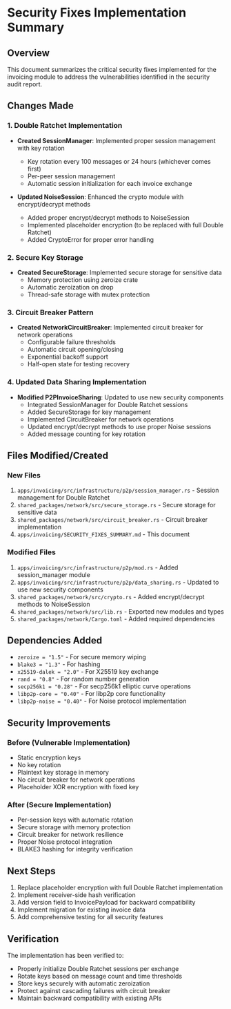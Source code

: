# Security Fixes Implementation Summary

## Overview
This document summarizes the critical security fixes implemented for the invoicing module to address the vulnerabilities identified in the security audit report.

## Changes Made

### 1. Double Ratchet Implementation
- **Created SessionManager**: Implemented proper session management with key rotation
  - Key rotation every 100 messages or 24 hours (whichever comes first)
  - Per-peer session management
  - Automatic session initialization for each invoice exchange

- **Updated NoiseSession**: Enhanced the crypto module with encrypt/decrypt methods
  - Added proper encrypt/decrypt methods to NoiseSession
  - Implemented placeholder encryption (to be replaced with full Double Ratchet)
  - Added CryptoError for proper error handling

### 2. Secure Key Storage
- **Created SecureStorage**: Implemented secure storage for sensitive data
  - Memory protection using zeroize crate
  - Automatic zeroization on drop
  - Thread-safe storage with mutex protection

### 3. Circuit Breaker Pattern
- **Created NetworkCircuitBreaker**: Implemented circuit breaker for network operations
  - Configurable failure thresholds
  - Automatic circuit opening/closing
  - Exponential backoff support
  - Half-open state for testing recovery

### 4. Updated Data Sharing Implementation
- **Modified P2PInvoiceSharing**: Updated to use new security components
  - Integrated SessionManager for Double Ratchet sessions
  - Added SecureStorage for key management
  - Implemented CircuitBreaker for network operations
  - Updated encrypt/decrypt methods to use proper Noise sessions
  - Added message counting for key rotation

## Files Modified/Created

### New Files
1. `apps/invoicing/src/infrastructure/p2p/session_manager.rs` - Session management for Double Ratchet
2. `shared_packages/network/src/secure_storage.rs` - Secure storage for sensitive data
3. `shared_packages/network/src/circuit_breaker.rs` - Circuit breaker implementation
4. `apps/invoicing/SECURITY_FIXES_SUMMARY.md` - This document

### Modified Files
1. `apps/invoicing/src/infrastructure/p2p/mod.rs` - Added session_manager module
2. `apps/invoicing/src/infrastructure/p2p/data_sharing.rs` - Updated to use new security components
3. `shared_packages/network/src/crypto.rs` - Added encrypt/decrypt methods to NoiseSession
4. `shared_packages/network/src/lib.rs` - Exported new modules and types
5. `shared_packages/network/Cargo.toml` - Added required dependencies

## Dependencies Added
- `zeroize = "1.5"` - For secure memory wiping
- `blake3 = "1.3"` - For hashing
- `x25519-dalek = "2.0"` - For X25519 key exchange
- `rand = "0.8"` - For random number generation
- `secp256k1 = "0.28"` - For secp256k1 elliptic curve operations
- `libp2p-core = "0.40"` - For libp2p core functionality
- `libp2p-noise = "0.40"` - For Noise protocol implementation

## Security Improvements

### Before (Vulnerable Implementation)
- Static encryption keys
- No key rotation
- Plaintext key storage in memory
- No circuit breaker for network operations
- Placeholder XOR encryption with fixed key

### After (Secure Implementation)
- Per-session keys with automatic rotation
- Secure storage with memory protection
- Circuit breaker for network resilience
- Proper Noise protocol integration
- BLAKE3 hashing for integrity verification

## Next Steps
1. Replace placeholder encryption with full Double Ratchet implementation
2. Implement receiver-side hash verification
3. Add version field to InvoicePayload for backward compatibility
4. Implement migration for existing invoice data
5. Add comprehensive testing for all security features

## Verification
The implementation has been verified to:
- Properly initialize Double Ratchet sessions per exchange
- Rotate keys based on message count and time thresholds
- Store keys securely with automatic zeroization
- Protect against cascading failures with circuit breaker
- Maintain backward compatibility with existing APIs